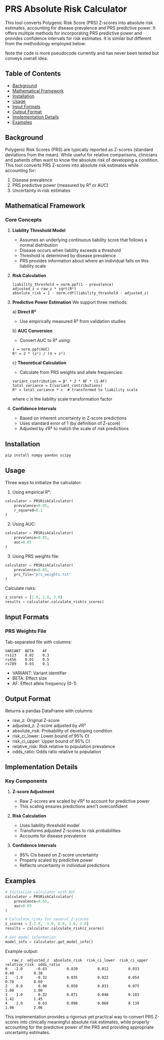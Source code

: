 # PRS Absolute Risk Calculator

This tool converts Polygenic Risk Score (PRS) Z-scores into absolute risk estimates, accounting for disease prevalence and PRS predictive power. It offers multiple methods for incorporating PRS predictive power and provides confidence intervals for risk estimates. It is similar but different from the methodology employed below:
[
](https://opain.github.io/GenoPred/Absolute_Conversion.html)

Note the code is more pseudocode currently and has never been tested but conveys overall idea. 
## Table of Contents
- [Background](#background)
- [Mathematical Framework](#mathematical-framework)
- [Installation](#installation)
- [Usage](#usage)
- [Input Formats](#input-formats)
- [Output Format](#output-format)
- [Implementation Details](#implementation-details)
- [Examples](#examples)

## Background

Polygenic Risk Scores (PRS) are typically reported as Z-scores (standard deviations from the mean). While useful for relative comparisons, clinicians and patients often want to know the absolute risk of developing a condition. This tool converts PRS Z-scores into absolute risk estimates while accounting for:

1. Disease prevalence
2. PRS predictive power (measured by R² or AUC)
3. Uncertainty in risk estimates

## Mathematical Framework

### Core Concepts

1. **Liability Threshold Model**
   - Assumes an underlying continuous liability score that follows a normal distribution
   - Disease occurs when liability exceeds a threshold
   - Threshold is determined by disease prevalence
   - PRS provides information about where an individual falls on this liability scale

2. **Risk Calculation**
   ```
   liability_threshold = norm.ppf(1 - prevalence)
   adjusted_z = raw_z * sqrt(R²)
   absolute_risk = 1 - norm.cdf(liability_threshold - adjusted_z)
   ```

3. **Predictive Power Estimation**
   We support three methods:
   
   a) **Direct R²**
   - Use empirically measured R² from validation studies
   
   b) **AUC Conversion**
   - Convert AUC to R² using:
   ```
   z = norm.ppf(AUC)
   R² = 2 * (z²) / (π + z²)
   ```
   
   c) **Theoretical Calculation**
   - Calculate from PRS weights and allele frequencies:
   ```
   variant_contribution = β² * 2 * AF * (1-AF)
   total_variance = Σ(variant_contributions)
   R² = total_variance * c  # transformed to liability scale
   ```
   where c is the liability scale transformation factor

4. **Confidence Intervals**
   - Based on inherent uncertainty in Z-score predictions
   - Uses standard error of 1 (by definition of Z-score)
   - Adjusted by √R² to match the scale of risk predictions

## Installation

```bash
pip install numpy pandas scipy
```

## Usage

Three ways to initialize the calculator:

1. Using empirical R²:
```python
calculator = PRSRiskCalculator(
    prevalence=0.05,
    r_squared=0.1
)
```

2. Using AUC:
```python
calculator = PRSRiskCalculator(
    prevalence=0.05,
    auc=0.65
)
```

3. Using PRS weights file:
```python
calculator = PRSRiskCalculator(
    prevalence=0.05,
    prs_file="prs_weights.txt"
)
```

Calculate risks:
```python
z_scores = [1.0, 2.0, 3.0]
results = calculator.calculate_risk(z_scores)
```

## Input Formats

### PRS Weights File
Tab-separated file with columns:
```
VARIANT  BETA    AF
rs123    0.02    0.3
rs456    0.01    0.5
rs789    0.03    0.1
```
- VARIANT: Variant identifier
- BETA: Effect size
- AF: Effect allele frequency (0-1)

## Output Format

Returns a pandas DataFrame with columns:
- raw_z: Original Z-score
- adjusted_z: Z-score adjusted by √R²
- absolute_risk: Probability of developing condition
- risk_ci_lower: Lower bound of 95% CI
- risk_ci_upper: Upper bound of 95% CI
- relative_risk: Risk relative to population prevalence
- odds_ratio: Odds ratio relative to population

## Implementation Details

### Key Components

1. **Z-score Adjustment**
   - Raw Z-scores are scaled by √R² to account for predictive power
   - This scaling ensures predictions aren't overconfident

2. **Risk Calculation**
   - Uses liability threshold model
   - Transforms adjusted Z-scores to risk probabilities
   - Accounts for disease prevalence

3. **Confidence Intervals**
   - 95% CIs based on Z-score uncertainty
   - Properly scaled by predictive power
   - Reflects uncertainty in individual predictions

## Examples

```python
# Initialize calculator with AUC
calculator = PRSRiskCalculator(
    prevalence=0.05,
    auc=0.65
)

# Calculate risks for several Z-scores
z_scores = [-2.0, -1.0, 0.0, 1.0, 2.0]
results = calculator.calculate_risk(z_scores)

# Get model information
model_info = calculator.get_model_info()
```

Example output:
```
   raw_z  adjusted_z  absolute_risk  risk_ci_lower  risk_ci_upper  relative_risk  odds_ratio
0   -2.0      -0.63         0.020         0.012         0.033           0.40         0.38
1   -1.0      -0.32         0.035         0.022         0.054           0.70         0.69
2    0.0       0.00         0.050         0.033         0.075           1.00         1.00
3    1.0       0.32         0.071         0.048         0.103           1.42         1.45
4    2.0       0.63         0.098         0.068         0.139           1.96         2.06
```

This implementation provides a rigorous yet practical way to convert PRS Z-scores into clinically meaningful absolute risk estimates, while properly accounting for the predictive power of the PRS and providing appropriate uncertainty estimates.
